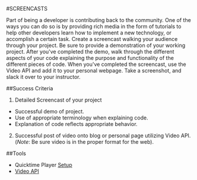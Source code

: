 #SCREENCASTS

Part of being a developer is contributing back to the community. One of the ways you can do so is by providing rich media in the form of tutorials to help other developers learn how to implement a new technology, or accomplish a certain task. Create a screencast walking your audience through your project. Be sure to provide a demonstration of your working project. After you've completed the demo, walk through the different aspects of your code explaining the purpose and functionality of the different pieces of code. When you've completed the screencast, use the Video API and add it to your personal webpage. Take a screenshot, and slack it over to your instructor.


##Success Criteria
1. Detailed Screencast of your project
  - Successful demo of project.
  - Use of appropriate terminology when explaining code.
  - Explanation of code reflects appropriate behavior.
2. Successful post of video onto blog or personal page utilizing Video API. (*Note*: Be sure video is in the proper format for the web).


##Tools
 - Quicktime Player [Setup](https://support.apple.com/en-us/HT201066)
 - [Video API](https://developer.mozilla.org/en-US/docs/Web/HTML/Element/video)
